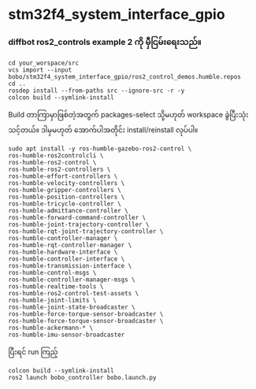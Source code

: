 # stm32f4_system_interface_gpio
### diffbot ros2_controls example 2 ကို မှီငြမ်းရေးသည်။

```
cd your_worspace/src
vcs import --input bobo/stm32f4_system_interface_gpio/ros2_control_demos.humble.repos
cd ..
rosdep install --from-paths src --ignore-src -r -y
colcon build --symlink-install
```
Build တာကြာမှာဖြစ်တဲ့အတွက် packages-select သို့မဟုတ် workspace ခွဲပြီးသုံးသင့်တယ်။ ဒါမှမဟုတ် အောက်ပါအတိုင်း install/reinstall လုပ်ပါ။
```
sudo apt install -y ros-humble-gazebo-ros2-control \
ros-humble-ros2controlcli \
ros-humble-ros2-control \
ros-humble-ros2-controllers \
ros-humble-effort-controllers \
ros-humble-velocity-controllers \
ros-humble-gripper-controllers \
ros-humble-position-controllers \
ros-humble-tricycle-controller \
ros-humble-admittance-controller \
ros-humble-forward-command-controller \
ros-humble-joint-trajectory-controller \
ros-humble-rqt-joint-trajectory-controller \
ros-humble-controller-manager \
ros-humble-rqt-controller-manager \
ros-humble-hardware-interface \
ros-humble-controller-interface \
ros-humble-transmission-interface \
ros-humble-control-msgs \
ros-humble-controller-manager-msgs \
ros-humble-realtime-tools \
ros-humble-ros2-control-test-assets \
ros-humble-joint-limits \
ros-humble-joint-state-broadcaster \
ros-humble-force-torque-sensor-broadcaster \
ros-humble-force-torque-sensor-broadcaster \
ros-humble-ackermann-* \
ros-humble-imu-sensor-broadcaster 
```
ပြီးရင် run ကြည့်

```
colcon build --symlink-install
ros2 launch bobo_controller bobo.launch.py
```


